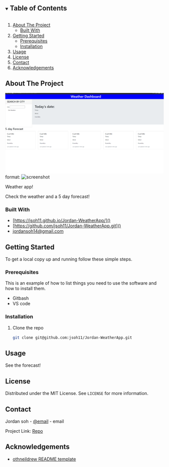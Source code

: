 <details open="open">
  <summary><h2 style="display: inline-block">Table of Contents</h2></summary>
  <ol>
    <li>
      <a href="#about-the-project">About The Project</a>
      <ul>
        <li><a href="#built-with">Built With</a></li>
      </ul>
    </li>
    <li>
      <a href="#getting-started">Getting Started</a>
      <ul>
        <li><a href="#prerequisites">Prerequisites</a></li>
        <li><a href="#installation">Installation</a></li>
      </ul>
    </li>
    <li><a href="#usage">Usage</a></li>
    <li><a href="#license">License</a></li>
    <li><a href="#contact">Contact</a></li>
    <li><a href="#acknowledgements">Acknowledgements</a></li>
  </ol>
</details>
 



## About The Project

![screenshot](Screenshot.png)
format: ![screenshot](https://jsoh11.github.io/Jordan-WeatherApp/)

Weather app!

Check the weather and a 5 day forecast!

### Built With

* [https://jsoh11.github.io/Jordan-WeatherApp/]()
* [https://github.com/jsoh11/Jordan-WeatherApp.git]()
* [jordansoh14@gmail.com]()



<!-- GETTING STARTED -->
## Getting Started

To get a local copy up and running follow these simple steps.

### Prerequisites

This is an example of how to list things you need to use the software and how to install them.
* Gitbash
* VS code

### Installation

1. Clone the repo
   ```sh
   git clone git@github.com:jsoh11/Jordan-WeatherApp.git
   ```





## Usage

See the forecast!




## License

Distributed under the MIT License. See `LICENSE` for more information.




## Contact

Jordan soh - [@email](jordansoh14@gmail.com) - email

Project Link: [Repo](https://github.com/jsoh11/Jordan-WeatherApp.git)




## Acknowledgements

* [othneildrew README template](https://github.com/othneildrew/Best-README-Template)